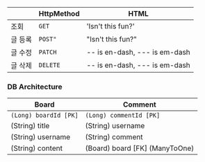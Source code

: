 |                |HttpMethod                          |HTML                         |
|----------------|-------------------------------|-----------------------------|
|조회			 |`GET`            |'Isn't this fun?'            |
|글 등록          |`POST"`            |"Isn't this fun?"            |
|글 수정          |`PATCH`			|-- is en-dash, --- is em-dash|
|글 삭제          |`DELETE`			|-- is en-dash, --- is em-dash|


### DB Architecture
 |Board           |Comment                         |
|-------------------------------|-----------------------------|
|`(Long) boardId [PK]`            |`(Long) commentId [PK]`           	|
|(String) title           |(String) username           |
|(String) username			|(String) comment		|
|(String) content		|(Board) board [FK]	(ManyToOne)	|
